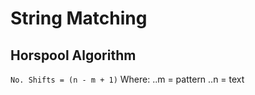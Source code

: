 # String Matching

## Horspool Algorithm

`No. Shifts = (n - m + 1)`
Where:
..m = pattern
..n = text
